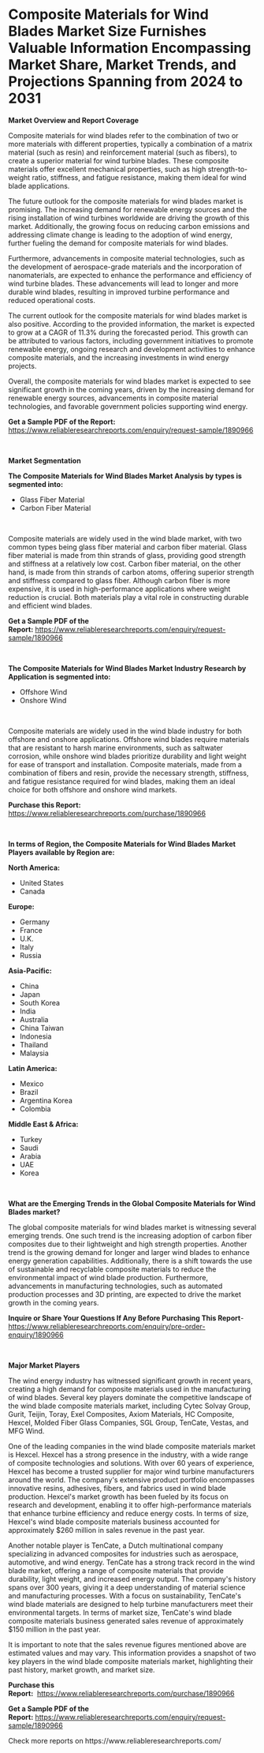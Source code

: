 <p><h1>Composite Materials for Wind Blades Market Size Furnishes Valuable Information Encompassing Market Share, Market Trends, and Projections Spanning from 2024 to 2031</h1></p><p><strong>Market Overview and Report Coverage</strong></p>
<p><p>Composite materials for wind blades refer to the combination of two or more materials with different properties, typically a combination of a matrix material (such as resin) and reinforcement material (such as fibers), to create a superior material for wind turbine blades. These composite materials offer excellent mechanical properties, such as high strength-to-weight ratio, stiffness, and fatigue resistance, making them ideal for wind blade applications.</p><p>The future outlook for the composite materials for wind blades market is promising. The increasing demand for renewable energy sources and the rising installation of wind turbines worldwide are driving the growth of this market. Additionally, the growing focus on reducing carbon emissions and addressing climate change is leading to the adoption of wind energy, further fueling the demand for composite materials for wind blades.</p><p>Furthermore, advancements in composite material technologies, such as the development of aerospace-grade materials and the incorporation of nanomaterials, are expected to enhance the performance and efficiency of wind turbine blades. These advancements will lead to longer and more durable wind blades, resulting in improved turbine performance and reduced operational costs.</p><p>The current outlook for the composite materials for wind blades market is also positive. According to the provided information, the market is expected to grow at a CAGR of 11.3% during the forecasted period. This growth can be attributed to various factors, including government initiatives to promote renewable energy, ongoing research and development activities to enhance composite materials, and the increasing investments in wind energy projects.</p><p>Overall, the composite materials for wind blades market is expected to see significant growth in the coming years, driven by the increasing demand for renewable energy sources, advancements in composite material technologies, and favorable government policies supporting wind energy.</p></p>
<p><strong>Get a Sample PDF of the Report:</strong> <a href="https://www.reliableresearchreports.com/enquiry/request-sample/1890966">https://www.reliableresearchreports.com/enquiry/request-sample/1890966</a></p>
<p>&nbsp;</p>
<p><strong>Market Segmentation</strong></p>
<p><strong>The Composite Materials for Wind Blades Market Analysis by types is segmented into:</strong></p>
<p><ul><li>Glass Fiber Material</li><li>Carbon Fiber Material</li></ul></p>
<p>&nbsp;</p>
<p><p>Composite materials are widely used in the wind blade market, with two common types being glass fiber material and carbon fiber material. Glass fiber material is made from thin strands of glass, providing good strength and stiffness at a relatively low cost. Carbon fiber material, on the other hand, is made from thin strands of carbon atoms, offering superior strength and stiffness compared to glass fiber. Although carbon fiber is more expensive, it is used in high-performance applications where weight reduction is crucial. Both materials play a vital role in constructing durable and efficient wind blades.</p></p>
<p><strong>Get a Sample PDF of the Report:</strong>&nbsp;<a href="https://www.reliableresearchreports.com/enquiry/request-sample/1890966">https://www.reliableresearchreports.com/enquiry/request-sample/1890966</a></p>
<p>&nbsp;</p>
<p><strong>The Composite Materials for Wind Blades Market Industry Research by Application is segmented into:</strong></p>
<p><ul><li>Offshore Wind</li><li>Onshore Wind</li></ul></p>
<p>&nbsp;</p>
<p><p>Composite materials are widely used in the wind blade industry for both offshore and onshore applications. Offshore wind blades require materials that are resistant to harsh marine environments, such as saltwater corrosion, while onshore wind blades prioritize durability and light weight for ease of transport and installation. Composite materials, made from a combination of fibers and resin, provide the necessary strength, stiffness, and fatigue resistance required for wind blades, making them an ideal choice for both offshore and onshore wind markets.</p></p>
<p><strong>Purchase this Report:</strong>&nbsp; <a href="https://www.reliableresearchreports.com/purchase/1890966">https://www.reliableresearchreports.com/purchase/1890966</a></p>
<p>&nbsp;</p>
<p><strong>In terms of Region, the Composite Materials for Wind Blades Market Players available by Region are:</strong></p>
<p>
    <p> <strong> North America: </strong>
        <ul>
            <li>United States</li>
            <li>Canada</li>
        </ul>
        </p> 
    <p> <strong> Europe: </strong>
        <ul>
            <li>Germany</li>
            <li>France</li>
            <li>U.K.</li>
            <li>Italy</li>
            <li>Russia</li>
        </ul>
        </p> 
    <p> <strong> Asia-Pacific: </strong>
        <ul>
            <li>China</li>
            <li>Japan</li>
            <li>South Korea</li>
            <li>India</li>
            <li>Australia</li>
            <li>China Taiwan</li>
            <li>Indonesia</li>
            <li>Thailand</li>
            <li>Malaysia</li>
        </ul>
        </p> 
    <p> <strong> Latin America: </strong>
        <ul>
            <li>Mexico</li>
            <li>Brazil</li>
            <li>Argentina Korea</li>
            <li>Colombia</li>
        </ul>
        </p> 
    <p> <strong> Middle East & Africa: </strong>
        <ul>
            <li>Turkey</li>
            <li>Saudi</li>
            <li>Arabia</li>
            <li>UAE</li>
            <li>Korea</li>
        </ul>
    </p>
    </p>
<p>&nbsp;</p>
<p><strong>What are the Emerging Trends in the Global Composite Materials for Wind Blades market?</strong></p>
<p><p>The global composite materials for wind blades market is witnessing several emerging trends. One such trend is the increasing adoption of carbon fiber composites due to their lightweight and high strength properties. Another trend is the growing demand for longer and larger wind blades to enhance energy generation capabilities. Additionally, there is a shift towards the use of sustainable and recyclable composite materials to reduce the environmental impact of wind blade production. Furthermore, advancements in manufacturing technologies, such as automated production processes and 3D printing, are expected to drive the market growth in the coming years.</p></p>
<p><strong>Inquire or Share Your Questions If Any Before Purchasing This Report</strong>- <a href="https://www.reliableresearchreports.com/enquiry/pre-order-enquiry/1890966">https://www.reliableresearchreports.com/enquiry/pre-order-enquiry/1890966</a></p>
<p>&nbsp;</p>
<p><strong>Major Market Players</strong></p>
<p><p>The wind energy industry has witnessed significant growth in recent years, creating a high demand for composite materials used in the manufacturing of wind blades. Several key players dominate the competitive landscape of the wind blade composite materials market, including Cytec Solvay Group, Gurit, Teijin, Toray, Exel Composites, Axiom Materials, HC Composite, Hexcel, Molded Fiber Glass Companies, SGL Group, TenCate, Vestas, and MFG Wind.</p><p>One of the leading companies in the wind blade composite materials market is Hexcel. Hexcel has a strong presence in the industry, with a wide range of composite technologies and solutions. With over 60 years of experience, Hexcel has become a trusted supplier for major wind turbine manufacturers around the world. The company's extensive product portfolio encompasses innovative resins, adhesives, fibers, and fabrics used in wind blade production. Hexcel's market growth has been fueled by its focus on research and development, enabling it to offer high-performance materials that enhance turbine efficiency and reduce energy costs. In terms of size, Hexcel's wind blade composite materials business accounted for approximately $260 million in sales revenue in the past year.</p><p>Another notable player is TenCate, a Dutch multinational company specializing in advanced composites for industries such as aerospace, automotive, and wind energy. TenCate has a strong track record in the wind blade market, offering a range of composite materials that provide durability, light weight, and increased energy output. The company's history spans over 300 years, giving it a deep understanding of material science and manufacturing processes. With a focus on sustainability, TenCate's wind blade materials are designed to help turbine manufacturers meet their environmental targets. In terms of market size, TenCate's wind blade composite materials business generated sales revenue of approximately $150 million in the past year.</p><p>It is important to note that the sales revenue figures mentioned above are estimated values and may vary. This information provides a snapshot of two key players in the wind blade composite materials market, highlighting their past history, market growth, and market size.</p></p>
<p><strong>Purchase this Report:</strong>&nbsp;&nbsp;<a href="https://www.reliableresearchreports.com/purchase/1890966">https://www.reliableresearchreports.com/purchase/1890966</a></p>
<p></p>
<p><strong>Get a Sample PDF of the Report:</strong>&nbsp;<a href="https://www.reliableresearchreports.com/enquiry/request-sample/1890966">https://www.reliableresearchreports.com/enquiry/request-sample/1890966</a></p>
<p>Check more reports on https://www.reliableresearchreports.com/</p>